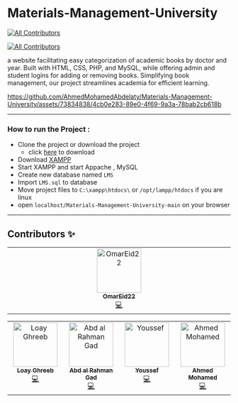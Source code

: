 # Materials-Management-University
<!-- ALL-CONTRIBUTORS-BADGE:START - Do not remove or modify this section -->
[![All Contributors](https://img.shields.io/badge/all_contributors-1-orange.svg?style=flat-square)](#contributors-)
<!-- ALL-CONTRIBUTORS-BADGE:END -->

<!-- ALL-CONTRIBUTORS-BADGE:START - Do not remove or modify this section -->

[![All Contributors](https://img.shields.io/badge/all_contributors-4-orange.svg?style=flat-square)](#contributors-)

<!-- ALL-CONTRIBUTORS-BADGE:END -->

a website facilitating easy categorization of academic books by doctor and year. Built with HTML, CSS, PHP, and MySQL, while offering admin and student logins for adding or removing books. Simplifying book management, our project streamlines academia for efficient learning.

https://github.com/AhmedMohamedAbdelaty/Materials-Management-University/assets/73834838/4cb0e283-89e0-4f69-9a3a-78bab2cb618b

--------

### How to run the Project : 

- Clone the project or download the project 
  - click [here](https://github.com/AhmedMohamedAbdelaty/Materials-Management-University/archive/refs/heads/main.zip) to download
- Download [XAMPP](https://www.apachefriends.org/download.html) 
- Start XAMPP and start Appache , MySQL
- Create new database named `LMS`
- Import `LMS.sql` to database
- Move project files to `C:\xampp\htdocs\` or `/opt/lampp/htdocs` if you are linux
- open `localhost/Materials-Management-University-main` on your browser

---------



## Contributors ✨

<!-- ALL-CONTRIBUTORS-LIST:START - Do not remove or modify this section -->
<!-- prettier-ignore-start -->
<!-- markdownlint-disable -->
<table>
  <tbody>
    <tr>
      <td align="center" valign="top" width="14.28%"><a href="https://github.com/OmarEid22"><img src="https://avatars.githubusercontent.com/u/95667747?v=4?s=100" width="100px;" alt="OmarEid22"/><br /><sub><b>OmarEid22</b></sub></a><br /><a href="https://github.com/AhmedMohamedAbdelaty/Materials-Management-University/commits?author=OmarEid22" title="Code">💻</a></td>
    </tr>
  </tbody>
</table>

<!-- markdownlint-restore -->
<!-- prettier-ignore-end -->

<!-- ALL-CONTRIBUTORS-LIST:END -->
<!-- prettier-ignore-start -->
<!-- markdownlint-disable -->
<table>
  <tbody>
    <tr>
      <td align="center" valign="top" width="14.28%"><a href="https://github.com/loayghreeb"><img src="https://avatars.githubusercontent.com/u/52158423?v=4?s=100" width="100px;" alt="Loay Ghreeb"/><br /><sub><b>Loay Ghreeb</b></sub></a><br /><a href="https://github.com/AhmedMohamedAbdelaty/Materials-Management-University/commits?author=loayghreeb" title="Code">💻</a></td>
      <td align="center" valign="top" width="14.28%"><a href="https://github.com/AbdAlRahmanGad"><img src="https://avatars.githubusercontent.com/u/89566409?v=4?s=100" width="100px;" alt="Abd al Rahman Gad"/><br /><sub><b>Abd al Rahman Gad</b></sub></a><br /><a href="https://github.com/AhmedMohamedAbdelaty/Materials-Management-University/commits?author=AbdAlRahmanGad" title="Code">💻</a></td>
      <td align="center" valign="top" width="14.28%"><a href="https://github.com/youssefwaheed"><img src="https://avatars.githubusercontent.com/u/83561120?v=4?s=100" width="100px;" alt="Youssef"/><br /><sub><b>Youssef</b></sub></a><br /><a href="https://github.com/AhmedMohamedAbdelaty/Materials-Management-University/commits?author=youssefwaheed" title="Code">💻</a></td>
      <td align="center" valign="top" width="14.28%"><a href="https://github.com/AhmedMohamedAbdelaty"><img src="https://avatars.githubusercontent.com/u/73834838?v=4?s=100" width="100px;" alt="Ahmed Mohamed"/><br /><sub><b>Ahmed Mohamed</b></sub></a><br /><a href="https://github.com/AhmedMohamedAbdelaty/Materials-Management-University/commits?author=AhmedMohamedAbdelaty" title="Code">💻</a></td>
    </tr>
  </tbody>
</table>

<!-- markdownlint-restore -->
<!-- prettier-ignore-end -->

<!-- ALL-CONTRIBUTORS-LIST:END -->
